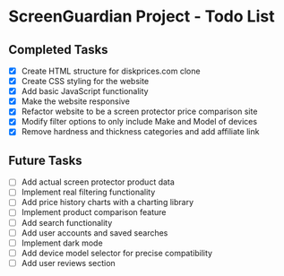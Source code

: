 # ScreenGuardian Project - Todo List

## Completed Tasks
- [x] Create HTML structure for diskprices.com clone
- [x] Create CSS styling for the website
- [x] Add basic JavaScript functionality
- [x] Make the website responsive
- [x] Refactor website to be a screen protector price comparison site
- [x] Modify filter options to only include Make and Model of devices
- [x] Remove hardness and thickness categories and add affiliate link

## Future Tasks
- [ ] Add actual screen protector product data
- [ ] Implement real filtering functionality
- [ ] Add price history charts with a charting library
- [ ] Implement product comparison feature
- [ ] Add search functionality
- [ ] Add user accounts and saved searches
- [ ] Implement dark mode
- [ ] Add device model selector for precise compatibility
- [ ] Add user reviews section
